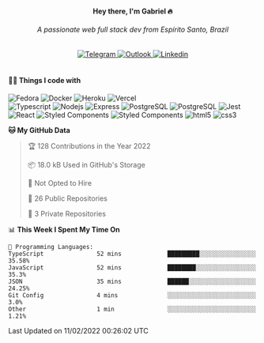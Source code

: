 <div align="center">
  
  #### Hey there, I'm Gabriel 🔥
  
  <h6> A passionate web full stack dev from Espírito Santo, Brazil </h6>
  <a href="https://t.me/cgabrieu">
    <img src="https://img.shields.io/badge/Telegram-000000?style=for-the-badge&&logo=telegram" alt="Telegram">
  </a>
  <a href="mailto:carlosgabrielpc@live.com">
    <img src="https://img.shields.io/badge/Microsoft_Outlook-000000?style=for-the-badge&logo=microsoft-outlook&logoColor=0a66c2" alt="Outlook">
  </a>
  <a href="https://www.linkedin.com/in/cgabrieu/">
    <img src="https://img.shields.io/badge/LinkedIn-000000?style=for-the-badge&&logo=linkedin&logoColor=0a66c2" alt="Linkedin">
  </a>
</div>

<br/>

#### 👨‍💻 Things I code with
<p>
  <img alt="Fedora" src="https://img.shields.io/badge/Fedora-000000?style=flat-square&logo=fedora&logoColor=283f6e" />
  <img alt="Docker" src="https://img.shields.io/badge/-Docker-000000?style=flat-square&logo=docker" />
  <img alt="Heroku" src="https://img.shields.io/badge/-Heroku-000000?style=flat-square&logo=heroku&logoColor=410093" />
  <img alt="Vercel" src="https://img.shields.io/badge/Vercel-000000?style=flat-square&logo=vercel" />
  <br>
  <img alt="Typescript" src="https://img.shields.io/badge/Typescript-000000?style=flat-square&logo=typescript" />
  <img alt="Nodejs" src="https://img.shields.io/badge/-Nodejs-000000?style=flat-square&logo=Node.js" />
  <img alt="Express" src="https://img.shields.io/badge/Express.js-000000?style=flat-square&logo=express" />
  <img alt="PostgreSQL" src="https://img.shields.io/badge/PostgreSQL-000000?style=flat-square&logo=postgresql" />
  <img alt="PostgreSQL" src="https://img.shields.io/badge/TypeORM-000000?style=flat-square&logo=typeorm" />
  <img alt="Jest" src="https://img.shields.io/badge/Jest-000000?style=flat-square&logo=jest&logoColor=c03c14" />
  <br>
  <img alt="React" src="https://img.shields.io/badge/-React-000000?style=flat-square&logo=react" />
  <img alt="Styled Components" src="https://img.shields.io/badge/-Styled_Components-000000?style=flat-square&logo=styled-components" />
  <img alt="Styled Components" src="https://img.shields.io/badge/Cypress-000000?style=flat-square&logo=cypress" />
  <img alt="html5" src="https://img.shields.io/badge/-HTML5-000000?style=flat-square&logo=html5" />
  <img alt="css3" src="https://img.shields.io/badge/CSS3-000000?style=flat-square&logo=css3&logoColor=254bdd" />
</p>

<!--START_SECTION:waka-->
**🐱 My GitHub Data** 

> 🏆 128 Contributions in the Year 2022
 > 
> 📦 18.0 kB Used in GitHub's Storage 
 > 
> 🚫 Not Opted to Hire
 > 
> 📜 26 Public Repositories 
 > 
> 🔑 3 Private Repositories  
 > 
📊 **This Week I Spent My Time On** 

```text
💬 Programming Languages: 
TypeScript               52 mins             █████████░░░░░░░░░░░░░░░░   35.58% 
JavaScript               52 mins             ████████░░░░░░░░░░░░░░░░░   35.3% 
JSON                     35 mins             ██████░░░░░░░░░░░░░░░░░░░   24.25% 
Git Config               4 mins              ░░░░░░░░░░░░░░░░░░░░░░░░░   3.0% 
Other                    1 min               ░░░░░░░░░░░░░░░░░░░░░░░░░   1.21%

```


 Last Updated on 11/02/2022 00:26:02 UTC
<!--END_SECTION:waka-->

[//]: ![stats](https://github-readme-stats.vercel.app/api?username=cgabrieu&count_private=true&hide=issues&show_icons=true&theme=radical&border_color=000&bg_color=000&border_radius=10&custom_title=GitHub%20Stats)
